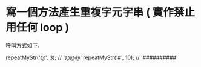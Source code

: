 # 寫一個方法產生重複字元字串 ( 實作禁止用任何 loop )

呼叫方式如下:

repeatMyStr('@', 3);    // '@@@'
repeatMyStr('#', 10);    // '##########'
